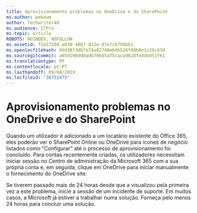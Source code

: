```yaml
---
title: Aprovisionamento problemas no OneDrive e do SharePoint
ms.author: pebaum
author: Techwriter40
ms.audience: ITPro
ms.topic: article
ROBOTS: NOINDEX, NOFOLLOW
ms.assetid: f3a5720d-a030-40b7-832e-d7e7c6799bb1
ms.openlocfilehash: 9dd38f3db7e74a82748e6db526f48b8e1c28c63d
ms.sourcegitcommit: a65d196d00adb70045af5caca9828fe44b951f61
ms.translationtype: MT
ms.contentlocale: pt-PT
ms.lasthandoff: 09/04/2019
ms.locfileid: "36752475"
---
```

# <a name="provisioning-issues-in-onedrive-and-sharepoint"></a>Aprovisionamento problemas no OneDrive e do SharePoint

Quando um utilizador é adicionado a um locatário existente do Office 365, eles poderão ver o SharePoint Online ou OneDrive para ícones de negócio listados como "Configurar" até o processo de aprovisionamento foi concluído. Para contas recentemente criadas, os utilizadores necessitam iniciar sessão no Centro de administração da Microsoft 365 com a sua própria conta e, em seguida, clique em OneDrive para iniciar manualmente o fornecimento do OneDrive site.
  
Se tiverem passado mais de 24 horas desde que a visualizou pela primeira vez a este problema, inicie a sessão de um incidente de suporte. Em muitos casos, a Microsoft já estiver a trabalhar numa solução. Forneça pelo menos 24 horas para concluir uma solução.
  